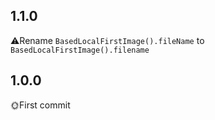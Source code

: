 ## 1.1.0

⚠️Rename `BasedLocalFirstImage().fileName` to `BasedLocalFirstImage().filename`

## 1.0.0

🌞First commit
